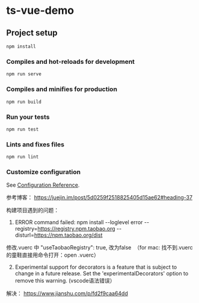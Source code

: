 # ts-vue-demo

## Project setup
```
npm install
```

### Compiles and hot-reloads for development
```
npm run serve
```

### Compiles and minifies for production
```
npm run build
```

### Run your tests
```
npm run test
```

### Lints and fixes files
```
npm run lint
```

### Customize configuration
See [Configuration Reference](https://cli.vuejs.org/config/).

参考博客： https://juejin.im/post/5d0259f2518825405d15ae62#heading-37

构建项目遇到的问题：

1. ERROR  command failed: npm install --loglevel error --registry=https://registry.npm.taobao.org --disturl=https://npm.taobao.org/dist

修改.vuerc 中 "useTaobaoRegistry": true, 改为false  （for mac: 找不到.vuerc的童鞋直接用命令打开：open .vuerc）

2. Experimental support for decorators is a feature that is subject to change in a future release. Set the 'experimentalDecorators' option to remove this warning.  (vscode语法错误）
 
 解决： https://www.jianshu.com/p/fd2f9caa64dd

